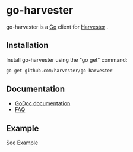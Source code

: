 # go-harvester

go-harvester is a [Go](http://golang.org/) client for [Harvester](https://github.com/rancher/harvester) .


## Installation
Install go-harvester using the "go get" command:

```bash
go get github.com/harvester/go-harvester
```

## Documentation
- [GoDoc documentation](https://godoc.org/github.com/harvester/go-harvester)
- [FAQ](https://github.com/harvester/go-harvester/wiki/FAQ)

## Example
See [Example](https://github.com/harvester/go-harvester/blob/main/example)